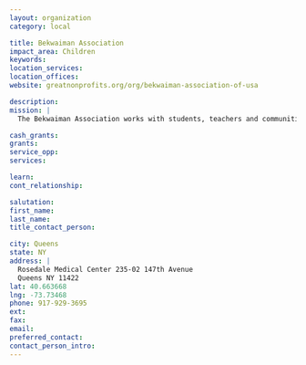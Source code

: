 ```yaml
---
layout: organization
category: local

title: Bekwaiman Association
impact_area: Children
keywords: 
location_services: 
location_offices: 
website: greatnonprofits.org/org/bekwaiman-association-of-usa

description: 
mission: |
  The Bekwaiman Association works with students, teachers and communities in the town of Bekwai in Ghana to provide scholarships for those who don't have access to basic education, improve existing schools and foster cultural exchange between students in the U.S. and students in Ghana.

cash_grants: 
grants: 
service_opp: 
services: 

learn: 
cont_relationship: 

salutation: 
first_name: 
last_name: 
title_contact_person: 

city: Queens
state: NY
address: |
  Rosedale Medical Center 235-02 147th Avenue    
  Queens NY 11422
lat: 40.663668
lng: -73.73468
phone: 917-929-3695
ext: 
fax: 
email: 
preferred_contact: 
contact_person_intro: 
---
```

